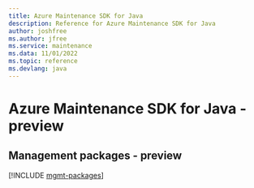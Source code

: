 ```yaml
---
title: Azure Maintenance SDK for Java
description: Reference for Azure Maintenance SDK for Java
author: joshfree
ms.author: jfree
ms.service: maintenance
ms.data: 11/01/2022
ms.topic: reference
ms.devlang: java
---
```

# Azure Maintenance SDK for Java - preview

## Management packages - preview
[!INCLUDE [mgmt-packages](maintenance-mgmt-index.md)]